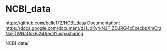# NCBI_data 

https://github.com/belle172/NCBI_data
Documentation: https://docs.google.com/document/d/1JoKyrkNJF_ZDJRG4cExecbpXmCrzNaFTWNaGsxBi2iU/edit?usp=sharing 

NCBI_data/ 
